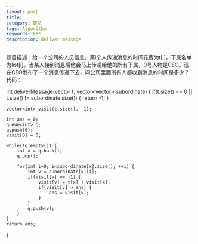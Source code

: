 ```yaml
---
layout: post
title: 
category: 算法
tags: Algorithm
keywords: BSF
description: deliver message
---
```


题目描述：给一个公司的人员信息，第i个人传递消息的时间花费为t[i]，下属名单为list[i]。当某人接到消息后他会马上传递给他的所有下属，0号人物是CEO。现在CEO发布了一个消息传递下去，问公司里面所有人都收到消息的时间是多少？
代码：

int deliverMessage(vector<int> t, vector<vector<int>> subordinate) {
    if(t.size() == 0 || t.size() != subordinate.size()) {
        return -1;
    }

    vector<int> visit(t.size(), -1);
    
    int ans = 0;
    queue<int> q;
    q.push(0);
    visit[0] = 0;

    while(!q.empty()) {
        int x = q.back();
        q.pop();

        for(int i=0; i<subordinate[x].size(); ++i) {
            int v = subordinate[x][i];
            if(visit[v] == -1) {
                visit[v] = t[x] + visit[x];
                if(visit[v] > ans) {
                    ans = visit[v];
                }
            }
            q.push(v);
        }
    }
    return ans;
}
